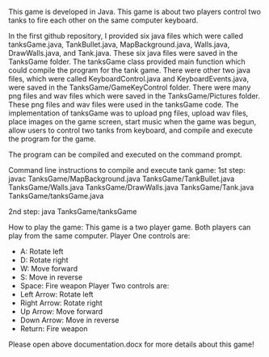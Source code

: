 This game is developed in Java. This game is about two players control two tanks to fire each other on the same computer keyboard.

In the first github repository, I provided six java files which were called tanksGame.java, TankBullet.java, MapBackground.java, Walls.java, DrawWalls.java, and Tank.java. These six java files were saved in the TanksGame folder. The tanksGame class provided main function which could compile the program for the tank game. There were other two java files, which were called KeyboardControl.java and KeyboardEvents.java, were saved in the TanksGame/GameKeyControl folder. There were many png files and wav files which were saved in the TanksGame/Pictures folder. These png files and wav files were used in the tanksGame code. The implementation of tanksGame was to upload png files, upload wav files, place images on the game screen, start music when the game was begun, allow users to control two tanks from keyboard, and compile and execute the program for the game.

The program can be compiled and executed on the command prompt.

Command line instructions to compile and execute tank game:
1st step: javac TanksGame/MapBackground.java TanksGame/TankBullet.java TanksGame/Walls.java TanksGame/DrawWalls.java TanksGame/Tank.java TanksGame/tanksGame.java

2nd step: java TanksGame/tanksGame

How to play the game:
This game is a two player game. Both players can play from the same computer.
Player One controls are:
* A: Rotate left
* D: Rotate right
* W: Move forward
* S: Move in reverse
* Space: Fire weapon
Player Two controls are:
* Left Arrow: Rotate left
* Right Arrow: Rotate right
* Up Arrow: Move forward
* Down Arrow: Move in reverse
* Return: Fire weapon

Please open above documentation.docx for more details about this game!

